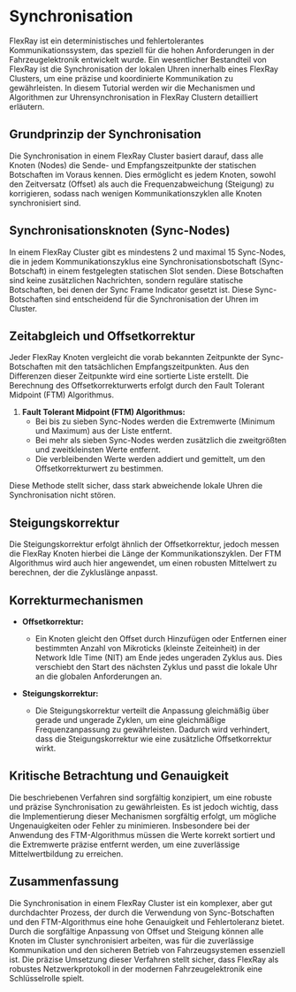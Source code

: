 
# Synchronisation

FlexRay ist ein deterministisches und fehlertolerantes Kommunikationssystem, das speziell für die hohen Anforderungen in der Fahrzeugelektronik entwickelt wurde. Ein wesentlicher Bestandteil von FlexRay ist die Synchronisation der lokalen Uhren innerhalb eines FlexRay Clusters, um eine präzise und koordinierte Kommunikation zu gewährleisten. In diesem Tutorial werden wir die Mechanismen und Algorithmen zur Uhrensynchronisation in FlexRay Clustern detailliert erläutern.

## Grundprinzip der Synchronisation

Die Synchronisation in einem FlexRay Cluster basiert darauf, dass alle Knoten (Nodes) die Sende- und Empfangszeitpunkte der statischen Botschaften im Voraus kennen. Dies ermöglicht es jedem Knoten, sowohl den Zeitversatz (Offset) als auch die Frequenzabweichung (Steigung) zu korrigieren, sodass nach wenigen Kommunikationszyklen alle Knoten synchronisiert sind.

## Synchronisationsknoten (Sync-Nodes)

In einem FlexRay Cluster gibt es mindestens 2 und maximal 15 Sync-Nodes, die in jedem Kommunikationszyklus eine Synchronisationsbotschaft (Sync-Botschaft) in einem festgelegten statischen Slot senden. Diese Botschaften sind keine zusätzlichen Nachrichten, sondern reguläre statische Botschaften, bei denen der Sync Frame Indicator gesetzt ist. Diese Sync-Botschaften sind entscheidend für die Synchronisation der Uhren im Cluster.

## Zeitabgleich und Offsetkorrektur

Jeder FlexRay Knoten vergleicht die vorab bekannten Zeitpunkte der Sync-Botschaften mit den tatsächlichen Empfangszeitpunkten. Aus den Differenzen dieser Zeitpunkte wird eine sortierte Liste erstellt. Die Berechnung des Offsetkorrekturwerts erfolgt durch den Fault Tolerant Midpoint (FTM) Algorithmus.

1. **Fault Tolerant Midpoint (FTM) Algorithmus:**
   - Bei bis zu sieben Sync-Nodes werden die Extremwerte (Minimum und Maximum) aus der Liste entfernt.
   - Bei mehr als sieben Sync-Nodes werden zusätzlich die zweitgrößten und zweitkleinsten Werte entfernt.
   - Die verbleibenden Werte werden addiert und gemittelt, um den Offsetkorrekturwert zu bestimmen.

Diese Methode stellt sicher, dass stark abweichende lokale Uhren die Synchronisation nicht stören.

## Steigungskorrektur

Die Steigungskorrektur erfolgt ähnlich der Offsetkorrektur, jedoch messen die FlexRay Knoten hierbei die Länge der Kommunikationszyklen. Der FTM Algorithmus wird auch hier angewendet, um einen robusten Mittelwert zu berechnen, der die Zykluslänge anpasst.

## Korrekturmechanismen

- **Offsetkorrektur:**

  - Ein Knoten gleicht den Offset durch Hinzufügen oder Entfernen einer bestimmten Anzahl von Mikroticks (kleinste Zeiteinheit) in der Network Idle Time (NIT) am Ende jedes ungeraden Zyklus aus. Dies verschiebt den Start des nächsten Zyklus und passt die lokale Uhr an die globalen Anforderungen an.
- **Steigungskorrektur:**

  - Die Steigungskorrektur verteilt die Anpassung gleichmäßig über gerade und ungerade Zyklen, um eine gleichmäßige Frequenzanpassung zu gewährleisten. Dadurch wird verhindert, dass die Steigungskorrektur wie eine zusätzliche Offsetkorrektur wirkt.

## Kritische Betrachtung und Genauigkeit

Die beschriebenen Verfahren sind sorgfältig konzipiert, um eine robuste und präzise Synchronisation zu gewährleisten. Es ist jedoch wichtig, dass die Implementierung dieser Mechanismen sorgfältig erfolgt, um mögliche Ungenauigkeiten oder Fehler zu minimieren. Insbesondere bei der Anwendung des FTM-Algorithmus müssen die Werte korrekt sortiert und die Extremwerte präzise entfernt werden, um eine zuverlässige Mittelwertbildung zu erreichen.

## Zusammenfassung

Die Synchronisation in einem FlexRay Cluster ist ein komplexer, aber gut durchdachter Prozess, der durch die Verwendung von Sync-Botschaften und den FTM-Algorithmus eine hohe Genauigkeit und Fehlertoleranz bietet. Durch die sorgfältige Anpassung von Offset und Steigung können alle Knoten im Cluster synchronisiert arbeiten, was für die zuverlässige Kommunikation und den sicheren Betrieb von Fahrzeugsystemen essenziell ist. Die präzise Umsetzung dieser Verfahren stellt sicher, dass FlexRay als robustes Netzwerkprotokoll in der modernen Fahrzeugelektronik eine Schlüsselrolle spielt.
